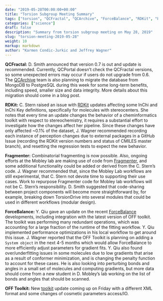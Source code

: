 ```yaml
---
date: "2019-05-28T00:00:00+00:00"
title: "Torsion Subgroup Meeting Summary"
tags: ["torsion", "QCFractal", "QCArchive", "ForceBalance", "RDKit", "Fragmenter", "OFF Toolkit"]
categories: ["science"]
draft: false
description: "Summary from torsion subgroup meeting on May 28, 2019"
slug: "torsion-meeting-2019-05-28"
weight: 10
markup: markdown
author: "Karmen Condic-Jurkic and Jeffrey Wagner"
---
```



**QCFractal:** D. Smith announced that version 0.7 is out and update is recommended. Currently, QCPortal doesn’t check the QCFractal versions, so some unexpected errors may occur if users do not upgrade from 0.6. The [QCArchive](https://qcarchive.molssi.org/) team is also planning to migrate the database from MongoDB to PostgreSQL during this week for some long-term benefits, including speed, smaller size and data integrity. More details about this migration should come in a blog post. 

**RDKit:** C. Stern raised an issue with [RDKit](http://rdkit.org/) updates affecting some InChi and InChi Key definitions, specifically for molecules with stereocenters. She notes that every time an update changes the behavior of a cheminformatics toolkit with respect to stereochemistry, it requires a substantial effort to investigate how the changes affect her pipeline. Since these changes have only affected ~0.1% of the dataset, J. Wagner recommended recording each instance of perception changes due to external packages in a GitHub Issue (recording the RDKit version numbers and status of CMILES master branch), and resetting the regression tests to expect the new behavior.

**Fragmenter:** Combinatorial fragmenting is now possible. Also, ongoing efforts at the Mobley lab are making use of code from [Fragmenter](https://github.com/openforcefield/fragmenter), and some additional functionality could be added or derived from the C. Stern’s code. J. Wagner recommended that, since the Mobley Lab workflows are still experimental, that C. Stern not devote time to supporting their use cases. Work to repurpose Fragmenter code for Mobley lab workflows will not be C. Stern’s responsibility. D. Smith suggested that code-sharing between project components will become more straightforward by, for example, breaking down TorsionDrive into several modules that could be used in different workflows (modular design). 

**ForceBalance:** Y. Qiu gave an update on the recent [ForceBalance](https://github.com/leeping/forcebalance) developments, including integration with the latest version of OFF toolkit. The toolkit was performing many redundant operations, which was accounting for a large fraction of the runtime of the fitting workflow. Y. Qiu implemented performance optimizations in his local workflow to get around this issue. J. Wagner reported that the OFF Toolkit is planning on adding a `System object` in the next 4-5 months which would allow ForceBalance to more efficiently adjust parameters for gradient fits. Y. Qiu also found over/underfitting issues in some molecules due to low gradients that arise as a result of conformer minimization, and is changing the penalty function to account for these cases. He is also looking into perturbing bonds and angles in a small set of molecules and computing gradients, but more data should come from a new student in D. Mobley’s lab working on the list of bonds and angles that should be scanned. 

**OFF Toolkit:** New [toolkit](https://github.com/openforcefield/openforcefield) update coming up on Friday with a different XML format and some changes of cosmetic parameters access/IO. 




